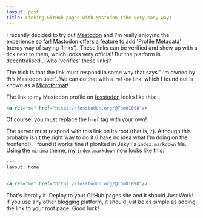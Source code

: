 ```yaml
---
layout: post
title: Linking GitHub pages with Mastodon (the very easy way)
---
```


I recently decided to try out [Mastodon](https://joinmastodon.org/) and I'm really enjoying the experience so far! Mastodon offers a feature to add 'Profile Metadata' (nerdy way of saying 'links'). These links can be verified and show up with a tick next to them, which looks very official! But the platform is decentralised... who 'verifies' these links?

The trick is that the link must respond in some way that says "I'm owned by *this* Mastodon user". We can do that with a `rel-me` link, which I found out is known as a [Microformat](https://microformats.org/wiki/what-are-microformats)!

The link to my Mastodon profile on [fosstodon](https://fosstodon.org/) looks like this:

```html
<a rel="me" href="https://fosstodon.org/@Tom01098"/>
```

Of course, you must replace the `href` tag with your own!

The server must respond with this link on its root (that is, `/`). Although this probably isn't the right way to do it (I have no idea what I'm doing on the frontend!), I found it works fine if plonked in Jekyll's `index.markdown` file. Using the `minima` theme, my `index.markdown` now looks like this:

```html
---
layout: home
---

<a rel="me" href="https://fosstodon.org/@Tom01098"/>
```

That's literally it. Deploy to your GitHub pages site and it should Just Work! If you use any other blogging platform, it should just be as simple as adding the link to your root page. Good luck!
